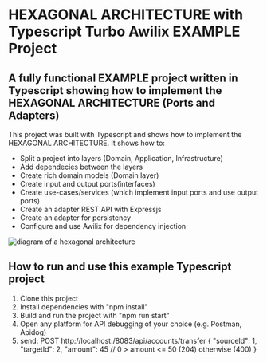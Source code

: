 # HEXAGONAL ARCHITECTURE with Typescript Turbo Awilix EXAMPLE Project

## A fully functional EXAMPLE project written in Typescript showing how to implement the HEXAGONAL ARCHITECTURE (Ports and Adapters)

This project was built with Typescript and shows how to implement the HEXAGONAL ARCHITECTURE. It shows how to:

* Split a project into layers (Domain, Application, Infrastructure)
* Add dependecies between the layers
* Create rich domain models (Domain layer)
* Create input and output ports(interfaces)
* Create use-cases/services (which implement input ports and use output ports)
* Create an adapter REST API with Expressjs
* Create an adapter for persistency
* Configure and use Awilix for dependency injection

![diagram of a hexagonal architecture](https://reflectoring.io/images/posts/spring-hexagonal/hexagonal-architecture_hu6764515d7030d45af6f7f498c79e292b_50897_956x0_resize_box_3.png)

## How to run and use this example Typescript project

1. Clone this project
2. Install dependencies with "npm install"
3. Build and run the project with "npm run start"
4. Open any platform for API debugging of your choice (e.g. Postman, Apidog)
5. send: POST http://localhost:/8083/api/accounts/transfer
{
    "sourceId": 1,
    "targetId": 2,
    "amount": 45 // 0 > amount <= 50 (204) otherwise (400)
}